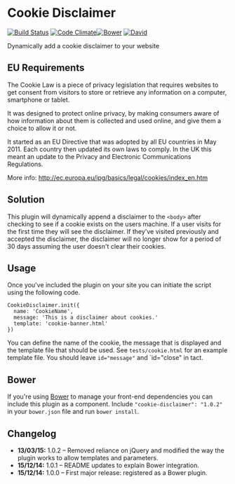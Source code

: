 # Cookie Disclaimer

[![Build Status](https://travis-ci.org/jonnyhaynes/cookie-disclaimer.svg?branch=master)](https://travis-ci.org/jonnyhaynes/cookie-disclaimer) [![Code Climate](https://codeclimate.com/github/jonnyhaynes/cookie-disclaimer/badges/gpa.svg)](https://codeclimate.com/github/jonnyhaynes/cookie-disclaimer)[![Bower](https://img.shields.io/bower/v/cookie-disclaimer.svg)](https://github.com/jonnyhaynes/cookie-disclaimer) [![David](https://img.shields.io/david/jonnyhaynes/cookie-disclaimer.svg)](https://github.com/jonnyhaynes/cookie-disclaimer)

Dynamically add a cookie disclaimer to your website

## EU Requirements

The Cookie Law is a piece of privacy legislation that requires websites to get consent from visitors to store or retrieve any information on a computer, smartphone or tablet.

It was designed to protect online privacy, by making consumers aware of how information about them is collected and used online, and give them a choice to allow it or not.

It started as an EU Directive that was adopted by all EU countries in May 2011. Each country then updated its own laws to comply. In the UK this meant an update to the Privacy and Electronic Communications Regulations.

More info: http://ec.europa.eu/ipg/basics/legal/cookies/index_en.htm

## Solution
This plugin will dynamically append a disclaimer to the `<body>` after checking to see if a cookie exists on the users machine. If a user visits for the first time they will see the disclaimer. If they've visited previously and accepted the disclaimer, the disclaimer will no longer show for a period of 30 days assuming the user doesn't clear their cookies.

## Usage

Once you've included the plugin on your site you can initiate the script using the following code.

```
CookieDisclaimer.init({
  name: 'CookieName',
  message: 'This is a disclaimer about cookies.'
  template: 'cookie-banner.html'
})
```

You can define the name of the cookie, the message that is displayed and the template file that should be used. See `tests/cookie.html` for an example template file. You should leave `id="message"`  and `id="close" in tact.

## Bower

If you're using [Bower](bower.io) to manage your front-end dependencies you can include this plugin as a component. Include `"cookie-disclaimer": "1.0.2"` in your `bower.json` file and run `bower install`.

## Changelog

- **13/03/15:** 1.0.2 – Removed reliance on jQuery and modified the way the plugin works to allow templates and parameters.
- **15/12/14:** 1.0.1 – README updates to explain Bower integration.
- **15/12/14:** 1.0.0 – First major release: registered as a Bower plugin.
